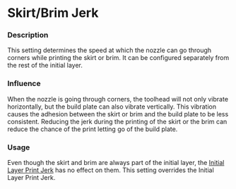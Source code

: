 Skirt/Brim Jerk
====
### **Description**
This setting determines the speed at which the nozzle can go through corners while printing the skirt or brim. It can be configured separately from the rest of the initial layer.

### **Influence**
When the nozzle is going through corners, the toolhead will not only vibrate horizontally, but the build plate can also vibrate vertically. This vibration causes the adhesion between the skirt or brim and the build plate to be less consistent. Reducing the jerk during the printing of the skirt or the brim can reduce the chance of the print letting go of the build plate.

### **Usage**
Even though the skirt and brim are always part of the initial layer, the [Initial Layer Print Jerk](jerk_print_layer_0.md) has no effect on them. This setting overrides the Initial Layer Print Jerk.

